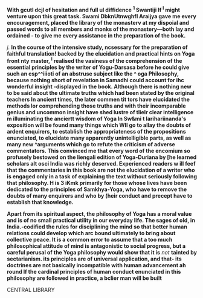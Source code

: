 **With gcutl dcjl of hesitation and full ul diffidence <sup>1</sup> Swantiji If <sup>I</sup> might venture upon this great task. Swami DbknUtnwghfl Araijya gave me every encouragement, placed the library of the monasterv at my dispoial and passed words to all members and monks of the monastery—both lay and ordained - to give me every assistance in the preparation of the book.**

*j.* **In the course of the intensive study, ncsessary for the preparation of faithful translation! backed by the elucidation and practical hints on Yoga front nty master, <sup>I</sup> realised the vasiness of the comprehension of the essential principles by the writer of Yogu-Darsasa before he could give such an csp^^iiioti of an abstruse subject like the ^ oga Philosophy, because nothing short of revelation in Samadhi could account for ihc wonderful insight -displayed in the book. Although there is nothing new to be said about the ultimate truths which had been stated by the original teachers In ancient times, the later commen tit tors have elucidated the methods lor comprehending those truths and with their incomparable genius and uncommon insight have shed lustre of tlielr clear intelligence m illuminating the anciertt wisdom of Yoga In Sw&mi t larihariinanda's exposition will be found many things which WII go to allay the doubts of ardent enquirers, to establish the appropriateness of the propositions enunciated, to elucidate many apparently unintelligible parts, as well as many new ^arguments which go to refute the criticism of adverse commentators. This convinced me that every word of the encomium so profusely bestowed on the liengali edition of Yoga-Duriana by [he learned scholars alt osci India was richly deserved. Experienced readers w ill feef that the commentaries in this book are not the elucidation of a writer who is engaged only in a task of explaining the text without seriously following that philosophy. H is 3 iKmk primarily for those whose lives have been dedicated to the principles of Samkhya-Yoga, who have to remove the doubts of many enquirers and who by (heir conduct and precept have to establish that knowledge.**

**Apart from its spiritual aspect, the philosophy of Yoga has a moral value and is of no small practical utility in our everyday life. The sages of old, in India.-codified the rules for disciplining the mind so that better human relations could develop which arc bound ultimately to bring about collective peace. It is a common error to assume that a too much philosophical attitude of mind is antagonistic to social progress, but a careful perusal of the Yoga philosophy would show that it is** *not* **tainted by sectarianism. its principles are of universal application, and that- its doctrines are not basically incompatible with human advancement ah round If the cardinal principles of human conduct enunciated in this philosophy are followed in practice, a bclier man will be built**

CENTRAL LIBRARY